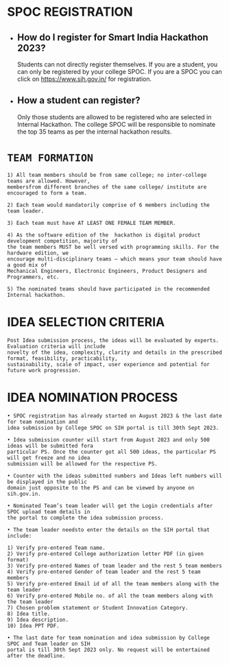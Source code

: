 # SPOC REGISTRATION

- ## How do I register for Smart India Hackathon 2023?<br>
    Students can not directly register themselves. If you are a student, you can only be registered by
    your college SPOC. If you are a SPOC you can click on https://www.sih.gov.in/ for registration.

- ## How a student can register?<br>
    Only those students are allowed to be registered who are selected in Internal Hackathon. The
    college SPOC will be responsible to nominate the top 35 teams as per the internal hackathon
    results.

# `TEAM FORMATION`

    1) All team members should be from same college; no inter-college teams are allowed. However,
    membersfrom different branches of the same college/ institute are encouraged to form a team.

    2) Each team would mandatorily comprise of 6 members including the team leader.
    
    3) Each team must have AT LEAST ONE FEMALE TEAM MEMBER.
    
    4) As the software edition of the  hackathon is digital product development competition, majority of
    the team members MUST be well versed with programming skills. For the hardware edition, we
    encourage multi-disciplinary teams – which means your team should have a good mix of
    Mechanical Engineers, Electronic Engineers, Product Designers and Programmers, etc.
    
    5) The nominated teams should have participated in the recommended Internal hackathon.


# IDEA SELECTION CRITERIA
    Post Idea submission process, the ideas will be evaluated by experts. Evaluation criteria will include
    novelty of the idea, complexity, clarity and details in the prescribed format, feasibility, practicability,
    sustainability, scale of impact, user experience and potential for future work progression.

# IDEA NOMINATION PROCESS
    • SPOC registration has already started on August 2023 & the last date for team nomination and
    idea submission by College SPOC on SIH portal is till 30th Sept 2023.

    • Idea submission counter will start from August 2023 and only 500 ideas will be submitted fora
    particular PS. Once the counter got all 500 ideas, the particular PS will get freeze and no idea
    submission will be allowed for the respective PS.

    • Counter with the ideas submitted numbers and Ideas left numbers will be displayed in the public
    domain just opposite to the PS and can be viewed by anyone on sih.gov.in.

    • Nominated Team’s team leader will get the Login credentials after SPOC upload team details in
    the portal to complete the idea submission process.

    • The team leader needsto enter the details on the SIH portal that include:

    1) Verify pre-entered Team name.
    2) Verify pre-entered College authorization letter PDF (in given format)
    3) Verify pre-entered Names of team leader and the rest 5 team members
    4) Verify pre-entered Gender of team leader and the rest 5 team members
    5) Verify pre-entered Email id of all the team members along with the team leader
    6) Verify pre-entered Mobile no. of all the team members along with the team leader
    7) Chosen problem statement or Student Innovation Category.
    8) Idea title.
    9) Idea description.
    10) Idea PPT PDF.
    
    • The last date for team nomination and idea submission by College SPOC and Team leader on SIH
    portal is till 30th Sept 2023 only. No request will be entertained after the deadline.
